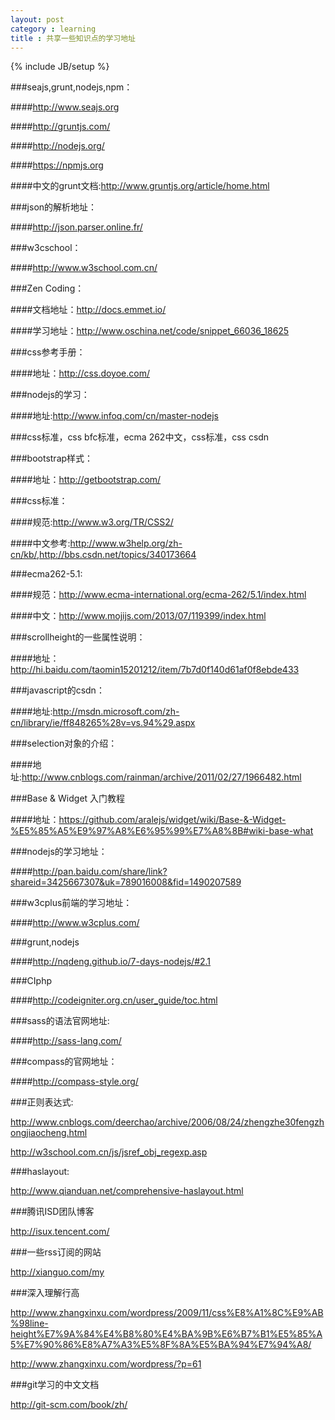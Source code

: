 ```yaml
---
layout: post
category : learning
title : 共享一些知识点的学习地址
---
```

{% include JB/setup %}

###seajs,grunt,nodejs,npm：

####<http://www.seajs.org>

####<http://gruntjs.com/>

####<http://nodejs.org/>

####<https://npmjs.org>

####中文的grunt文档:<http://www.gruntjs.org/article/home.html>

###json的解析地址：

####<http://json.parser.online.fr/>

###w3cschool：

####<http://www.w3school.com.cn/>

###Zen Coding：

####文档地址：<http://docs.emmet.io/>

####学习地址：<http://www.oschina.net/code/snippet_66036_18625>

###css参考手册：

####地址：<http://css.doyoe.com/>

###nodejs的学习：

####地址:<http://www.infoq.com/cn/master-nodejs>

###css标准，css bfc标准，ecma 262中文，css标准，css csdn

###bootstrap样式：

####地址：<http://getbootstrap.com/>

###css标准：

####规范:<http://www.w3.org/TR/CSS2/>

####中文参考:<http://www.w3help.org/zh-cn/kb/>,<http://bbs.csdn.net/topics/340173664>

###ecma262-5.1:

####规范：<http://www.ecma-international.org/ecma-262/5.1/index.html>

####中文：<http://www.mojijs.com/2013/07/119399/index.html>

###scrollheight的一些属性说明：

####地址：<http://hi.baidu.com/taomin15201212/item/7b7d0f140d61af0f8ebde433>

###javascript的csdn：

####地址:<http://msdn.microsoft.com/zh-cn/library/ie/ff848265%28v=vs.94%29.aspx>

###selection对象的介绍：

####地址:<http://www.cnblogs.com/rainman/archive/2011/02/27/1966482.html>

###Base & Widget 入门教程

####地址：<https://github.com/aralejs/widget/wiki/Base-&-Widget-%E5%85%A5%E9%97%A8%E6%95%99%E7%A8%8B#wiki-base-what>

###nodejs的学习地址：

####<http://pan.baidu.com/share/link?shareid=3425667307&uk=789016008&fid=1490207589>

###w3cplus前端的学习地址：

####<http://www.w3cplus.com/>

###grunt,nodejs

####<http://nqdeng.github.io/7-days-nodejs/#2.1>

###CIphp

####<http://codeigniter.org.cn/user_guide/toc.html>

###sass的语法官网地址:

####<http://sass-lang.com/>

###compass的官网地址：

####<http://compass-style.org/>

###正则表达式:

<http://www.cnblogs.com/deerchao/archive/2006/08/24/zhengzhe30fengzhongjiaocheng.html>

<http://w3school.com.cn/js/jsref_obj_regexp.asp>

###haslayout:

<http://www.qianduan.net/comprehensive-haslayout.html>

###腾讯ISD团队博客

<http://isux.tencent.com/>

###一些rss订阅的网站

<http://xianguo.com/my>

###深入理解行高

<http://www.zhangxinxu.com/wordpress/2009/11/css%E8%A1%8C%E9%AB%98line-height%E7%9A%84%E4%B8%80%E4%BA%9B%E6%B7%B1%E5%85%A5%E7%90%86%E8%A7%A3%E5%8F%8A%E5%BA%94%E7%94%A8/>

<http://www.zhangxinxu.com/wordpress/?p=61>

###git学习的中文文档

<http://git-scm.com/book/zh/>



















